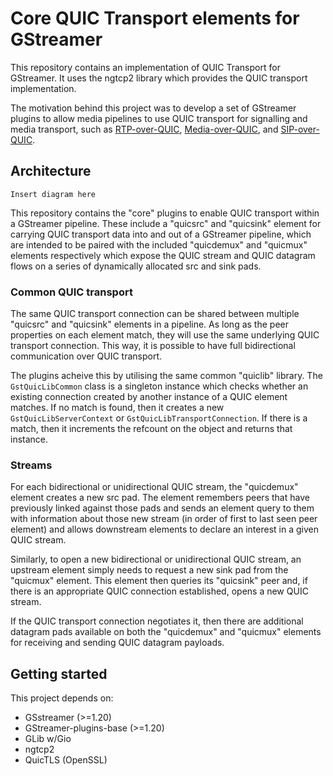 # Core QUIC Transport elements for GStreamer

This repository contains an implementation of QUIC Transport for GStreamer. It 
uses the ngtcp2 library which provides the QUIC transport implementation.

The motivation behind this project was to develop a set of GStreamer plugins to
allow media pipelines to use QUIC transport for signalling and media transport,
such as [RTP-over-QUIC](https://datatracker.ietf.org/doc/draft-ietf-avtcore-rtp-over-quic/),
 [Media-over-QUIC](https://datatracker.ietf.org/group/moq/about/), and
[SIP-over-QUIC](https://datatracker.ietf.org/doc/draft-hurst-sip-quic/).

## Architecture

```
Insert diagram here
```

This repository contains the "core" plugins to enable QUIC transport within a
GStreamer pipeline. These include a "quicsrc" and "quicsink" element for
carrying QUIC transport data into and out of a GStreamer pipeline, which are
intended to be paired with the included "quicdemux" and "quicmux" elements
respectively which expose the QUIC stream and QUIC datagram flows on a series
of dynamically allocated src and sink pads.

### Common QUIC transport

The same QUIC transport connection can be shared between multiple "quicsrc" and
"quicsink" elements in a pipeline. As long as the peer properties on each
element match, they will use the same underlying QUIC transport connection.
This way, it is possible to have full bidirectional communication over QUIC
transport.

The plugins acheive this by utilising the same common "quiclib" library. The
`GstQuicLibCommon` class is a singleton instance which checks whether an
existing connection created by another instance of a QUIC element matches. If
no match is found, then it creates a new `GstQuicLibServerContext` or
`GstQuicLibTransportConnection`. If there is a match, then it increments
the refcount on the object and returns that instance.

### Streams

For each bidirectional or unidirectional QUIC stream, the "quicdemux" element
creates a new src pad. The element remembers peers that have previously
linked against those pads and sends an element query to them with
information about those new stream (in order of first to last seen peer
element) and allows downstream elements to declare an interest in a given QUIC
stream.

Similarly, to open a new bidirectional or unidirectional QUIC stream, an
upstream element simply needs to request a new sink pad from the "quicmux"
element. This element then queries its "quicsink" peer and, if there is an
appropriate QUIC connection established, opens a new QUIC stream.

If the QUIC transport connection negotiates it, then there are additional
datagram pads available on both the "quicdemux" and "quicmux" elements for
receiving and sending QUIC datagram payloads.

## Getting started

This project depends on:

- GSstreamer (>=1.20)
- GStreamer-plugins-base (>=1.20)
- GLib w/Gio
- ngtcp2
- QuicTLS (OpenSSL)
